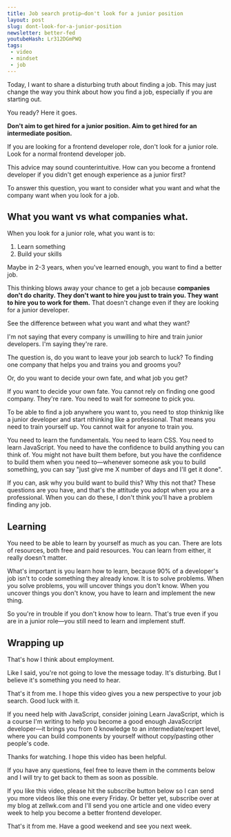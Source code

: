 ```yaml
---
title: Job search protip—don't look for a junior position
layout: post
slug: dont-look-for-a-junior-position
newsletter: better-fed
youtubeHash: Lr312DGmPWQ
tags:
 - video
 - mindset
 - job
---
```


Today, I want to share a disturbing truth about finding a job. This may just change the way you think about how you find a job, especially if you are starting out.

You ready? Here it goes.

<!--more-->

**Don't aim to get hired for a junior position. Aim to get hired for an intermediate position.**

If you are looking for a frontend developer role, don't look for a junior role. Look for a normal frontend developer job.

This advice may sound counterintuitive. How can you become a frontend developer if you didn't get enough experience as a junior first?

To answer this question, you want to consider what you want and what the company want when you look for a job.

## What you want vs what companies what.

When you look for a junior role, what you want is to:

1. Learn something
2. Build your skills

Maybe in 2-3 years, when you've learned enough, you want to find a better job.

This thinking blows away your chance to get a job because **companies don't do charity. They don't want to hire you just to train you. They want to hire you to work for them.** That doesn't change even if they are looking for a junior developer.

See the difference between what you want and what they want?

I'm not saying that every company is unwilling to hire and train junior developers. I'm saying they're rare.

The question is, do you want to leave your job search to luck? To finding one company that helps you and trains you and grooms you?

Or, do you want to decide your own fate, and what job you get?

If you want to decide your own fate. You cannot rely on finding one good company. They're rare. You need to wait for someone to pick you.

To be able to find a job anywhere you want to, you need to stop thinknig like a junior developer and start nthinking like a professional. That means you need to train yourself up. You cannot wait for anyone to train you.

You need to learn the fundamentals. You need to learn CSS. You need to learn JavaScript. You need to have the confidence to build anything you can think of. You might not have built them before, but you have the confidence to build them when you need to—whenever someone ask you to build something, you can say "just give me X number of days and I'll get it done".

If you can, ask why you build want to build this? Why this not that? These questions are you have, and that's the attitude you adopt when you are a professional. When you can do these, I don't think you'll have a problem finding any job.

## Learning

You need to be able to learn by yourself as much as you can. There are lots of resources, both free and paid resources. You can learn from either, it really doesn't matter.

What's important is you learn how to learn, because 90% of a developer's job isn't to code something they already know. It is to solve problems. When you solve problems, you will uncover things you don't know. When you uncover things you don't know, you have to learn and implement the new thing.

So you're in trouble if you don't know how to learn. That's true even if you are in a junior role—you still need to learn and implement stuff.

## Wrapping up

That's how I think about employment.

Like I said, you're not going to love the message today. It's disturbing. But I believe it's something you need to hear.

That's it from me. I hope this video gives you a new perspective to your job search. Good luck with it.

If you need help with JavaScript, consider joining Learn JavaScript, which is a course I'm writing to help you become a good enough JavaSccript developer—it brings you from 0 knowledge to an intermediate/expert level, where you can build components by yourself without copy/pasting other people's code.

Thanks for watching. I hope this video has been helpful.

If you have any questions, feel free to leave them in the comments below and I will try to get back to them as soon as possible.

If you like this video, please hit the subscribe button below so I can send you more videos like this one every Friday. Or better yet, subscribe over at my blog at zellwk.com and I'll send you one article and one video every week to help you become a better frontend developer.

That's it from me. Have a good weekend and see you next week.

